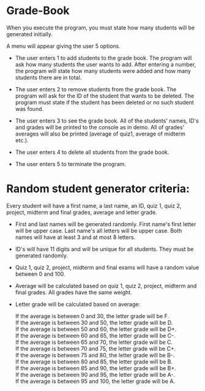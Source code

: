 # Grade-Book
When you execute the program, you must state how many students will be generated initially.

A menu will appear giving the user 5 options.

- The user enters 1 to add students to the grade book.
  The program will ask how many students the user wants to add.
  After entering a number, the program will state how many students were added and how many students there are in total.

- The user enters 2 to remove students from the grade book.
  The program will ask for the ID of the student that wants to be deleted.
  The program must state if the student has been deleted or no such student was   found.

- The user enters 3 to see the grade book.
  All of the students' names, ID's and grades will be printed to the console as in demo.
  All of grades' averages will also be printed (average of quiz1, average of midterm etc.).
    
- The user enters 4 to delete all students from the grade book.
    
- The user enters 5 to terminate the program.

# Random student generator criteria:

Every student will have a first name, a last name, an ID, quiz 1, quiz 2, project, midterm and final grades, average and letter grade.

- First and last names will be generated randomly. First name's first letter will be upper case. Last name's all letters will be upper       case. Both names will have at least 3 and at most 8 letters.

- ID's will have 11 digits and will be unique for all students. They must be generated randomly.

- Quiz 1, quiz 2, project, midterm and final exams will have a random value between 0 and 100.

- Average will be calculated based on quiz 1, quiz 2, project, midterm and final grades. All grades have the same weight.

- Letter grade will be calculated based on average:
   
   If the average is between 0 and 30, the letter grade will be F.  
   If the average is between 30 and 50, the letter grade will be D.  
   If the average is between 50 and 60, the letter grade will be D+.  
   If the average is between 60 and 65, the letter grade will be C-.   
   If the average is between 65 and 70, the letter grade will be C.   
   If the average is between 70 and 75, the letter grade will be C+.   
   If the average is between 75 and 80, the letter grade will be B-.   
   If the average is between 80 and 85, the letter grade will be B.   
   If the average is between 85 and 90, the letter grade will be B+.   
   If the average is between 90 and 95, the letter grade will be A-.   
   If the average is between 95 and 100, the letter grade will be A.  

